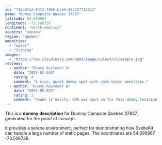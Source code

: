 ```yaml
---
id: "f4aab7cd-04f2-4866-bce6-2d5327732811"
name: "Dummy Campsite Quebec 37837"
latitude: 54.690967
longitude: -73.508736
continent: "north-america"
country: "canada"
region: "quebec"
amenities:
  - "water"
  - "fishing"
images:
  - "https://res.cloudinary.com/demo/image/upload/v1/sample.jpg"
reviews:
  - author: "Dummy Reviewer A"
    date: "2025-02-010"
    rating: 4
    comment: "A nice, quiet dummy spot with some basic amenities."
  - author: "Dummy Reviewer B"
    date: "2025-05-022"
    rating: 3
    comment: "Found it easily. GPS was spot on for this dummy location."
---
```


This is a **dummy description** for Dummy Campsite Quebec 37837, generated for the proof of concept.

It provides a serene environment, perfect for demonstrating how SvelteKit can handle a large number of static pages. The coordinates are 54.690967, -73.508736.
